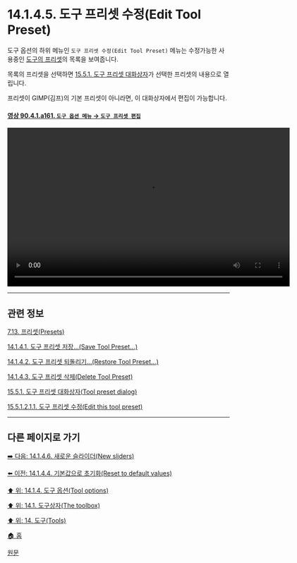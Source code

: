 # 14.1.4.5. 도구 프리셋 수정(Edit Tool Preset)
도구 옵션의 하위 메뉴인 `도구 프리셋 수정(Edit Tool Preset)` 메뉴는 수정가능한 사용중인 [도구의 프리셋](./19-glossaryx-tool_preset.md)의 목록을 보여줍니다. 

목록의 프리셋을 선택하면 [15.5.1. 도구 프리셋 대화상자](./15-05-01-00-tool-preset-dialog.md)가 선택한 프리셋의 내용으로 열립니다. 

프리셋이 GIMP(김프)의 기본 프리셋이 아니라면, 이 대화상자에서 편집이 가능합니다.

<a id="90-04-01-a161"></a>

#### [영상 90.4.1.a161. `도구 옵션 메뉴` → `도구 프리셋 편집`](./90-04-0001-000-tool_options.md#90-04-01-a161)
<video controls="controls" width="640" height="360" src="https://github.com/wonder13662/gimp/assets/15767104/75c33015-4bf8-48c3-9485-84bfa2d213e3"></video>

***

## 관련 정보

[7.13. 프리셋(Presets)](./07-13-presets.md)

[14.1.4.1. 도구 프리셋 저장...(Save Tool Preset...)](./14-01-04-01-save_tool_preset.md)

[14.1.4.2. 도구 프리셋 되돌리기...(Restore Tool Preset...)](./14-01-04-02-restore_tool_preset.md)

[14.1.4.3. 도구 프리셋 삭제(Delete Tool Preset)](./14-01-04-03-delete_tool_preset.md)

[15.5.1. 도구 프리셋 대화상자(Tool preset dialog)](./15-05-01-00-tool-preset-dialog.md)

[15.5.1.2.1.1. 도구 프리셋 수정(Edit this tool preset)](./15-05-01-02-01-01-edit_this_tool_preset.md)

***

## 다른 페이지로 가기

[➡️ 다음: 14.1.4.6. 새로운 슬라이더(New sliders)](./14-01-04-06-new_sliders.md)

[⬅️ 이전: 14.1.4.4. 기본값으로 초기화(Reset to default values)](./14-01-04-04-reset_to_default_values.md)

[⬆️ 위: 14.1.4. 도구 옵션(Tool options)](./14-01-04-00-tool-options.md)

[⬆️ 위: 14.1. 도구상자(The toolbox)](./14-01-00-the-toolbox.md)

[⬆️ 위: 14. 도구(Tools)](./14-00-tools.md)

[🏠 홈](./00-home.md)

[원문](https://docs.gimp.org/2.10/ko/gimp-tools.html#gimp-tool-options-dialog)